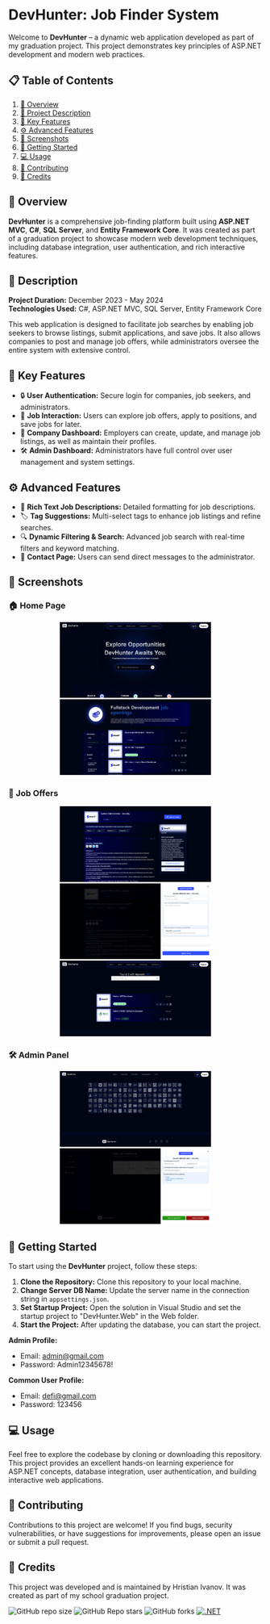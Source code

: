 # DevHunter: Job Finder System

Welcome to **DevHunter** – a dynamic web application developed as part of my graduation project. This project demonstrates key principles of ASP.NET development and modern web practices.

## 📋 Table of Contents

1. [📝 Overview](#overview)
2. [📅 Project Description](#description)
3. [🚀 Key Features](#key-features)
4. [⚙️ Advanced Features](#advanced-features)
5. [📸 Screenshots](#screenshots)
6. [🚀 Getting Started](#getting-started)
7. [💻 Usage](#usage)
8. [🤝 Contributing](#contributing)
9. [📜 Credits](#credits)

## 📝 Overview

**DevHunter** is a comprehensive job-finding platform built using **ASP.NET MVC**, **C#**, **SQL Server**, and **Entity Framework Core**. It was created as part of a graduation project to showcase modern web development techniques, including database integration, user authentication, and rich interactive features.

## 📅 Description

**Project Duration:** December 2023 - May 2024  
**Technologies Used:** C#, ASP.NET MVC, SQL Server, Entity Framework Core

This web application is designed to facilitate job searches by enabling job seekers to browse listings, submit applications, and save jobs. It also allows companies to post and manage job offers, while administrators oversee the entire system with extensive control.

## 🚀 Key Features

- 🔒 **User Authentication:** Secure login for companies, job seekers, and administrators.
- 💼 **Job Interaction:** Users can explore job offers, apply to positions, and save jobs for later.
- 🏢 **Company Dashboard:** Employers can create, update, and manage job listings, as well as maintain their profiles.
- 🛠 **Admin Dashboard:** Administrators have full control over user management and system settings.

## ⚙️ Advanced Features

- 📝 **Rich Text Job Descriptions:** Detailed formatting for job descriptions.
- 🏷 **Tag Suggestions:** Multi-select tags to enhance job listings and refine searches.
- 🔍 **Dynamic Filtering & Search:** Advanced job search with real-time filters and keyword matching.
- 📩 **Contact Page:** Users can send direct messages to the administrator.

## 📸 Screenshots

### 🏠 Home Page

<p align="center">
  <img src="https://github.com/hristianivanov/ITJob-Finder-ASP.NET-MVC/blob/main/docs/common/FireShot%20Capture%20045%20-%20-%20DevHunter%20-%20localhost.png" width="300px" height="150px" />
  <img src="https://github.com/hristianivanov/ITJob-Finder-ASP.NET-MVC/blob/main/docs/common/FireShot%20Capture%20046%20-%20-%20DevHunter%20-%20localhost.png" width="300px" height="150px"/>
</p>

### 💼 Job Offers

<p align="center">
  <img src="https://github.com/hristianivanov/ITJob-Finder-ASP.NET-MVC/blob/main/docs/common/FireShot%20Capture%20047%20-%20-%20DevHunter%20-%20localhost.png" width="300px" height="150px"/>
  <img src="https://github.com/hristianivanov/ITJob-Finder-ASP.NET-MVC/blob/main/docs/common/FireShot%20Capture%20048%20-%20-%20DevHunter%20-%20localhost.png" width="300px" height="150px"/>
  <img src="https://github.com/hristianivanov/ITJob-Finder-ASP.NET-MVC/blob/main/docs/common/FireShot%20Capture%20051%20-%20-%20DevHunter%20-%20localhost.png" width="300px" height="150px"/>
</p>

### 🛠 Admin Panel

<p align="center">
  <img src="https://github.com/hristianivanov/ITJob-Finder-ASP.NET-MVC/blob/main/docs/admin/FireShot%20Capture%20049%20-%20-%20DevHunter%20-%20localhost.png" width="300px" height="150px"/>
  <img src="https://github.com/hristianivanov/ITJob-Finder-ASP.NET-MVC/blob/main/docs/company/FireShot%20Capture%20050%20-%20-%20DevHunter%20-%20localhost.png" width="300px" height="150px"/>
</p>

## 🚀 Getting Started

To start using the **DevHunter** project, follow these steps:

1. **Clone the Repository:** Clone this repository to your local machine.
2. **Change Server DB Name:** Update the server name in the connection string in `appsettings.json`.
3. **Set Startup Project:** Open the solution in Visual Studio and set the startup project to "DevHunter.Web" in the Web folder.
4. **Start the Project:** After updating the database, you can start the project.

**Admin Profile:**
- Email: admin@gmail.com
- Password: Admin12345678!

**Common User Profile:**
- Email: defi@gmail.com
- Password: 123456

## 💻 Usage

Feel free to explore the codebase by cloning or downloading this repository. This project provides an excellent hands-on learning experience for ASP.NET concepts, database integration, user authentication, and building interactive web applications.

## 🤝 Contributing

Contributions to this project are welcome! If you find bugs, security vulnerabilities, or have suggestions for improvements, please open an issue or submit a pull request.

## 📜 Credits

This project was developed and is maintained by Hristian Ivanov. It was created as part of my school graduation project.

![GitHub repo size](https://img.shields.io/github/repo-size/hristianivanov/ITJob-Finder-ASP.NET-MVC)
![GitHub Repo stars](https://img.shields.io/github/stars/hristianivanov/ITJob-Finder-ASP.NET-MVC)
![GitHub forks](https://img.shields.io/github/forks/hristianivanov/ITJob-Finder-ASP.NET-MVC)
[![.NET](https://github.com/hristianivanov/ITJob-Finder-ASP.NET-MVC/actions/workflows/dotnet.yml/badge.svg)](https://github.com/hristianivanov/ITJob-Finder-ASP.NET-MVC/actions/workflows/dotnet.yml)

